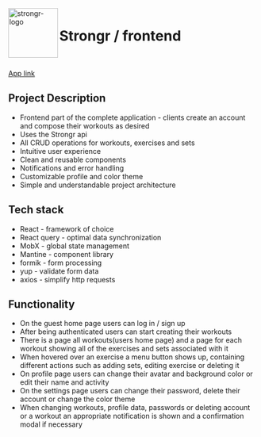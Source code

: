 
<img src="https://user-images.githubusercontent.com/74594156/177553319-ad7ebdc1-936b-4596-ac44-e5f8fdaf2d66.jpg" align="left" alt="strongr-logo" width="100">
<h1>Strongr / frontend</h1> 

<br/>

[App link](https://strongr-workout-planner.netlify.app/)

## Project Description
- Frontend part of the complete application - clients create an account and compose their workouts as desired
- Uses the Strongr api
- All CRUD operations for workouts, exercises and sets
- Intuitive user experience
- Clean and reusable components
- Notifications and error handling
- Customizable profile and color theme
- Simple and understandable project architecture

## Tech stack
- React - framework of choice
- React query - optimal data synchronization
- MobX - global state management
- Mantine - component library
- formik - form processing
- yup - validate form data
- axios - simplify http requests

## Functionality
- On the guest home page users can log in / sign up
- After being authenticated users can start creating their workouts
- There is a page all workouts(users home page) and a page for each workout showing all of the exercises and sets associated with it
- When hovered over an exercise a menu button shows up, containing different actions such as adding sets, editing exercise or deleting it
- On profile page users can change their avatar and background color or edit their name and activity
- On the settings page users can change their password, delete their account or change the color theme
- When changing workouts, profile data, passwords or deleting account or a workout an appropriate notification is shown and a confirmation modal if necessary
